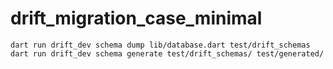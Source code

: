 # drift_migration_case_minimal

`dart run drift_dev schema dump lib/database.dart test/drift_schemas`
`dart run drift_dev schema generate test/drift_schemas/ test/generated/`